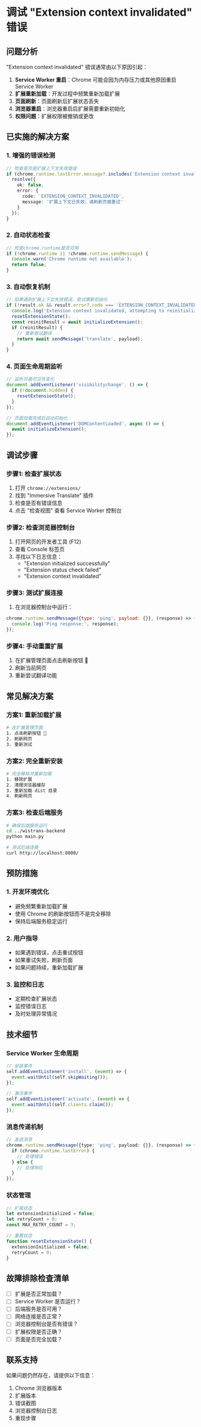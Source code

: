 # 调试 "Extension context invalidated" 错误

## 问题分析

"Extension context invalidated" 错误通常由以下原因引起：

1. **Service Worker 重启**：Chrome 可能会因为内存压力或其他原因重启 Service Worker
2. **扩展重新加载**：开发过程中频繁重新加载扩展
3. **页面刷新**：页面刷新后扩展状态丢失
4. **浏览器重启**：浏览器重启后扩展需要重新初始化
5. **权限问题**：扩展权限被撤销或更改

## 已实施的解决方案

### 1. 增强的错误检测
```typescript
// 检查是否是扩展上下文失效错误
if (chrome.runtime.lastError.message?.includes('Extension context invalidated')) {
  resolve({
    ok: false,
    error: {
      code: 'EXTENSION_CONTEXT_INVALIDATED',
      message: '扩展上下文已失效，请刷新页面重试'
    }
  });
}
```

### 2. 自动状态检查
```typescript
// 检查chrome.runtime是否可用
if (!chrome.runtime || !chrome.runtime.sendMessage) {
  console.warn('Chrome runtime not available');
  return false;
}
```

### 3. 自动恢复机制
```typescript
// 如果遇到扩展上下文失效错误，尝试重新初始化
if (!result.ok && result.error?.code === 'EXTENSION_CONTEXT_INVALIDATED') {
  console.log('Extension context invalidated, attempting to reinitialize...');
  resetExtensionState();
  const reinitResult = await initializeExtension();
  if (reinitResult) {
    // 重新尝试翻译
    return await sendMessage('translate', payload);
  }
}
```

### 4. 页面生命周期监听
```typescript
// 监听页面可见性变化
document.addEventListener('visibilitychange', () => {
  if (!document.hidden) {
    resetExtensionState();
  }
});

// 页面加载完成后自动初始化
document.addEventListener('DOMContentLoaded', async () => {
  await initializeExtension();
});
```

## 调试步骤

### 步骤1: 检查扩展状态
1. 打开 `chrome://extensions/`
2. 找到 "Immersive Translate" 插件
3. 检查是否有错误信息
4. 点击 "检查视图" 查看 Service Worker 控制台

### 步骤2: 检查浏览器控制台
1. 打开网页的开发者工具 (F12)
2. 查看 Console 标签页
3. 寻找以下日志信息：
   - "Extension initialized successfully"
   - "Extension status check failed"
   - "Extension context invalidated"

### 步骤3: 测试扩展连接
1. 在浏览器控制台中运行：
```javascript
chrome.runtime.sendMessage({type: 'ping', payload: {}}, (response) => {
  console.log('Ping response:', response);
});
```

### 步骤4: 手动重置扩展
1. 在扩展管理页面点击刷新按钮 🔄
2. 刷新当前网页
3. 重新尝试翻译功能

## 常见解决方案

### 方案1: 重新加载扩展
```bash
# 在扩展管理页面
1. 点击刷新按钮 🔄
2. 刷新网页
3. 重新测试
```

### 方案2: 完全重新安装
```bash
# 完全移除并重新加载
1. 移除扩展
2. 清理浏览器缓存
3. 重新加载 dist 目录
4. 刷新网页
```

### 方案3: 检查后端服务
```bash
# 确保后端服务运行
cd ../wistrans-backend
python main.py

# 测试后端连接
curl http://localhost:8000/
```

## 预防措施

### 1. 开发环境优化
- 避免频繁重新加载扩展
- 使用 Chrome 的刷新按钮而不是完全移除
- 保持后端服务稳定运行

### 2. 用户指导
- 如果遇到错误，点击重试按钮
- 如果重试失败，刷新页面
- 如果问题持续，重新加载扩展

### 3. 监控和日志
- 定期检查扩展状态
- 监控错误日志
- 及时处理异常情况

## 技术细节

### Service Worker 生命周期
```typescript
// 安装事件
self.addEventListener('install', (event) => {
  event.waitUntil(self.skipWaiting());
});

// 激活事件
self.addEventListener('activate', (event) => {
  event.waitUntil(self.clients.claim());
});
```

### 消息传递机制
```typescript
// 发送消息
chrome.runtime.sendMessage({type: 'ping', payload: {}}, (response) => {
  if (chrome.runtime.lastError) {
    // 处理错误
  } else {
    // 处理响应
  }
});
```

### 状态管理
```typescript
// 扩展状态
let extensionInitialized = false;
let retryCount = 0;
const MAX_RETRY_COUNT = 3;

// 重置状态
function resetExtensionState() {
  extensionInitialized = false;
  retryCount = 0;
}
```

## 故障排除检查清单

- [ ] 扩展是否正常加载？
- [ ] Service Worker 是否运行？
- [ ] 后端服务是否可用？
- [ ] 网络连接是否正常？
- [ ] 浏览器控制台是否有错误？
- [ ] 扩展权限是否正确？
- [ ] 页面是否完全加载？

## 联系支持

如果问题仍然存在，请提供以下信息：
1. Chrome 浏览器版本
2. 扩展版本
3. 错误截图
4. 浏览器控制台日志
5. 重现步骤




